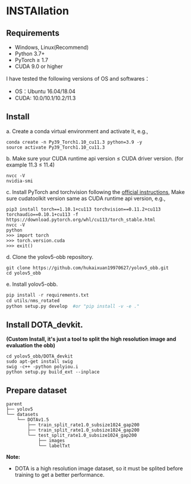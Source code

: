 # INSTAllation 
## Requirements
* Windows, Linux(Recommend)
* Python 3.7+ 
* PyTorch ≥ 1.7 
* CUDA 9.0 or higher

I have tested the following versions of OS and softwares：
* OS：Ubuntu 16.04/18.04
* CUDA: 10.0/10.1/10.2/11.3

## Install 
a. Create a conda virtual environment and activate it, e.g.,
```
conda create -n Py39_Torch1.10_cu11.3 python=3.9 -y 
source activate Py39_Torch1.10_cu11.3
```
b. Make sure your CUDA runtime api version ≤ CUDA driver version. (for example 11.3 ≤ 11.4)
```
nvcc -V
nvidia-smi
```
c. Install PyTorch and torchvision following the [official instructions](https://pytorch.org/), Make sure cudatoolkit version same as CUDA runtime api version, e.g.,
```
pip3 install torch==1.10.1+cu113 torchvision==0.11.2+cu113 torchaudio==0.10.1+cu113 -f https://download.pytorch.org/whl/cu113/torch_stable.html
nvcc -V
python
>>> import torch
>>> torch.version.cuda
>>> exit()
```
d. Clone the yolov5-obb repository.
```
git clone https://github.com/hukaixuan19970627/yolov5_obb.git
cd yolov5_obb
```
e. Install yolov5-obb.

```python 
pip install -r requirements.txt
cd utils/nms_rotated
python setup.py develop  #or "pip install -v -e ."
```

## Install DOTA_devkit. 
**(Custom Install, it's just a tool to split the high resolution image and evaluation the obb)**

```
cd yolov5_obb/DOTA_devkit
sudo apt-get install swig
swig -c++ -python polyiou.i
python setup.py build_ext --inplace
```

## Prepare dataset
```
parent
├── yolov5
└── datasets
    └── DOTAv1.5
        ├── train_split_rate1.0_subsize1024_gap200
        ├── train_split_rate1.0_subsize1024_gap200
        └── test_split_rate1.0_subsize1024_gap200
            ├── images
            └── labelTxt

```

**Note:**
* DOTA is a high resolution image dataset, so it must be splited before training to get a better performance.
